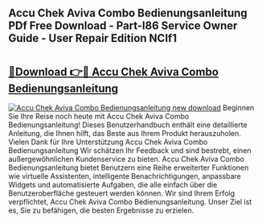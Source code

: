 ## Accu Chek Aviva Combo Bedienungsanleitung PDf Free Download - Part-l86 Service Owner Guide - User Repair Edition NCIf1

# <h2><a href="http://df13mdn.blite.top/?on=Accu+Chek+Aviva+Combo+Bedienungsanleitung">🔗Download 👉🔴 Accu Chek Aviva Combo Bedienungsanleitung</a></h2>

[![Accu Chek Aviva Combo Bedienungsanleitung new download](https://i.imgur.com/lujVjoI.png)](http://df13mdn.blite.top/?on=Accu+Chek+Aviva+Combo+Bedienungsanleitung)
Beginnen Sie Ihre Reise noch heute mit Accu Chek Aviva Combo Bedienungsanleitung! Dieses Benutzerhandbuch enthält eine detaillierte Anleitung, die Ihnen hilft, das Beste aus Ihrem Produkt herauszuholen. Vielen Dank für Ihre Unterstützung Accu Chek Aviva Combo Bedienungsanleitung Wir schätzen Ihr Feedback und sind bestrebt, einen außergewöhnlichen Kundenservice zu bieten. Accu Chek Aviva Combo Bedienungsanleitung bietet Benutzern eine Reihe erweiterter Funktionen wie virtuelle Assistenten, intelligente Benachrichtigungen, anpassbare Widgets und automatisierte Aufgaben, die alle einfach über die Benutzeroberfläche gesteuert werden können. Wir sind Ihrem Erfolg verpflichtet, Accu Chek Aviva Combo Bedienungsanleitung. Unser Ziel ist es, Sie zu befähigen, die besten Ergebnisse zu erzielen.
